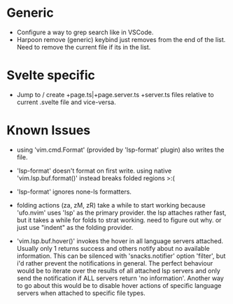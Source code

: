 # Generic

- Configure a way to grep search like in VSCode.
- Harpoon remove (generic) keybind just removes from the end of the list. Need to remove the current file if its in the list.

# Svelte specific

- Jump to / create +page.ts|+page.server.ts +server.ts files relative to current .svelte file and vice-versa.

# Known Issues

- using 'vim.cmd.Format' (provided by 'lsp-format' plugin) also writes the file.

- 'lsp-format' doesn't format on first write. using native 'vim.lsp.buf.format()' instead breaks folded regions >:(

- 'lsp-format' ignores none-ls formatters.

- folding actions (za, zM, zR) take a while to start working because 'ufo.nvim' uses 'lsp' as the primary provider. the lsp attaches rather fast, but it takes a while for folds to strat working. need to figure out why. or just use "indent" as the folding provider.

- 'vim.lsp.buf.hover()' invokes the hover in all language servers attached. Usually only 1 returns success and others notify about no available information.
  This can be silenced with 'snacks.notifier' option 'filter', but i'd rather prevent the notifications in general.
  The perfect behaviour would be to iterate over the results of all attached lsp servers and only send the notification if ALL servers return 'no information'.
  Another way to go about this would be to disable hover actions of specific language servers when attached to specific file types.
